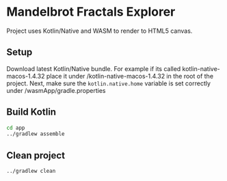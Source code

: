 # Mandelbrot Fractals Explorer

Project uses Kotlin/Native and WASM to render to HTML5 canvas.

## Setup

Download latest Kotlin/Native bundle. For example if its called kotlin-native-macos-1.4.32 place it under /kotlin-native-macos-1.4.32 in the root of the project.
Next, make sure the ```kotlin.native.home``` variable is set correctly under /wasmApp/gradle.properties

## Build Kotlin

```bash
cd app
../gradlew assemble
```

## Clean project

```bash
../gradlew clean
```